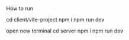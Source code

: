 How to run 

cd client/vite-project
npm i
npm run dev


open new terminal 
cd server
npm i 
npm run dev
